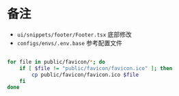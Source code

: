 # 备注

- `ui/snippets/footer/Footer.tsx` 底部修改
- `configs/envs/.env.base` 参考配置文件

```sh

for file in public/favicon/*; do
    if [ $file != "public/favicon/favicon.ico" ]; then
        cp public/favicon/favicon.ico $file
    fi
done

```
